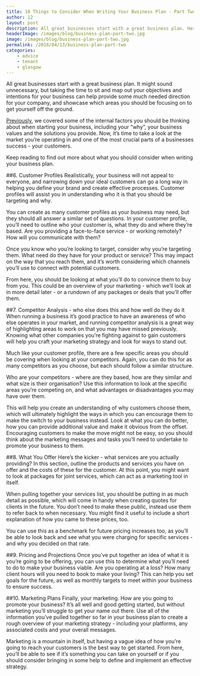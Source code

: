 ```yaml
---
title: 10 Things to Consider When Writing Your Business Plan - Part Two
author: 12
layout: post
description: All great businesses start with a great business plan. Here is part two to a guide on getting your business plan together
headerImage: /images/blog/business-plan-part-two.jpg
image: /images/blog/business-plan-part-two.jpg
permalink: /2018/04/13/business-plan-part-two
categories:  
    - advice
    - tenant
    - glasgow
---
```

All great businesses start with a great business plan. It might sound unnecessary, but taking the time to sit and map out your objectives and intentions for your business can help provide some much needed direction for your company, and showcase which areas you should be focusing on to get yourself off the ground.

[Previously](https://rookieoven.com/2018/04/03/business-plan-part-one), we covered some of the internal factors you should be thinking about when starting your business, including your “why”, your business values and the solutions you provide. Now, it’s time to take a look at the market you’re operating in and one of the most crucial parts of a businesses success - your customers.

Keep reading to find out more about what you should consider when writing your business plan.

##6. Customer Profiles 
Realistically, your business will not appeal to everyone, and narrowing down your ideal customers can go a long way in helping you define your brand and create effective processes. Customer profiles will assist you in understanding who it is that you should be targeting and why.

You can create as many customer profiles as your business may need, but they should all answer a similar set of questions. In your customer profile, you’ll need to outline who your customer is, what they do and where they’re based. Are you providing a face-to-face service - or working remotely? How will you communicate with them?

Once you know who you’re looking to target, consider why you’re targeting them. What need do they have for your product or service? This may impact on the way that you reach them, and it’s worth considering which channels you’ll use to connect with potential customers.

From here, you should be looking at what you’ll do to convince them to buy from you. This could be an overview of your marketing - which we’ll look at in more detail later - or a rundown of any packages or deals that you’ll offer them.

##7. Competitor Analysis - who else does this and how well do they do it
When running a business it’s good practice to have an awareness of who else operates in your market, and running competitor analysis is a great way of highlighting areas to work on that you may have missed previously. Knowing what other companies you’re fighting against to gain customers will help you craft your marketing strategy and look for ways to stand out.

Much like your customer profile, there are a few specific areas you should be covering when looking at your competitors. Again, you can do this for as many competitors as you choose, but each should follow a similar structure.

Who are your competitors - where are they based, how are they similar and what size is their organisation? Use this information to look at the specific areas you’re competing on, and what advantages or disadvantages you may have over them. 

This will help you create an understanding of why customers choose them, which will ultimately highlight the ways in which you can encourage them to make the switch to your business instead. Look at what you can do better, how you can provide additional value and make it obvious from the offset. Encouraging customers to make the move might not be easy, so you should think about the marketing messages and tasks you’ll need to undertake to promote your business to them. 

##8. What You Offer
Here’s the kicker - what services are you actually providing? In this section, outline the products and services you have on offer and the costs of these for the customer. At this point, you might want to look at packages for joint services, which can act as a marketing tool in itself.

When pulling together your services list, you should be putting in as much detail as possible, which will come in handy when creating quotes for clients in the future. You don’t need to make these public, instead use them to refer back to when necessary. You might find it useful to include a short explanation of how you came to these prices, too.

You can use this as a benchmark for future pricing increases too, as you’ll be able to look back and see what you were charging for specific services - and why you decided on that rate. 

##9. Pricing and Projections
Once you’ve put together an idea of what it is you’re going to be offering, you can use this to determine what you’ll need to do to make your business viable. Are you operating at a loss? How many client hours will you need to book to make your living? This can help you set goals for the future, as well as monthly targets to meet within your business to ensure success.

##10. Marketing Plans
Finally, your marketing. How are you going to promote your business? It’s all well and good getting started, but without marketing you’ll struggle to get your name out there. Use all of the information you’ve pulled together so far in your business plan to create a rough overview of your marketing strategy - including your platforms, any associated costs and your overall messages. 

Marketing is a mountain in itself, but having a vague idea of how you’re going to reach your customers is the best way to get started. From here, you’ll be able to see if it’s something you can take on yourself or if you should consider bringing in some help to define and implement an effective strategy.
